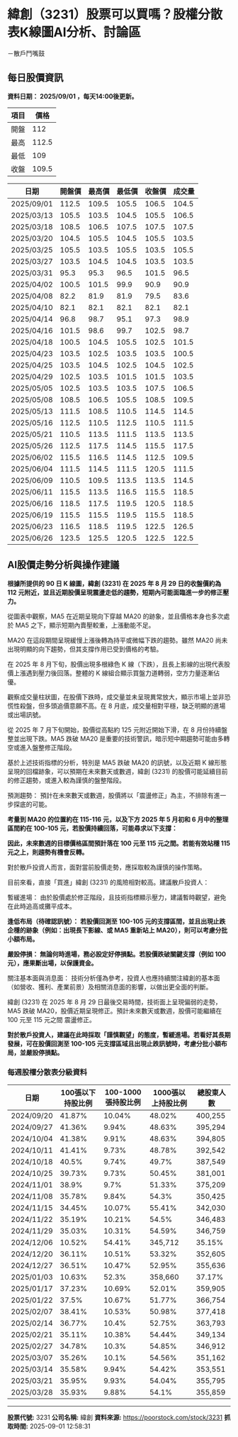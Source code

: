# 緯創（3231）股票可以買嗎？股權分散表K線圖AI分析、討論區
－散戶鬥嘴鼓

## 每日股價資訊

**資料日期： 2025/09/01 ，每天14:00後更新。**

| 項目 | 價格 |
|------|------|
| 開盤 | 112 |
| 最高 | 112.5 |
| 最低 | 109 |
| 收盤 | 109.5 |

| 日期 | 開盤價 | 最高價 | 最低價 | 收盤價 | 成交量 |
|------|--------|--------|--------|--------|--------|
| 2025/09/01 | 112.5 | 109.5 | 105.5 | 106.5 | 104.5 |
| 2025/03/13 | 105.5 | 103.5 | 104.5 | 105.5 | 106.5 |
| 2025/03/18 | 108.5 | 106.5 | 107.5 | 107.5 | 107.5 |
| 2025/03/20 | 104.5 | 105.5 | 104.5 | 105.5 | 103.5 |
| 2025/03/25 | 105.5 | 103.5 | 105.5 | 103.5 | 105.5 |
| 2025/03/27 | 103.5 | 104.5 | 104.5 | 103.5 | 103.5 |
| 2025/03/31 | 95.3 | 95.3 | 96.5 | 101.5 | 96.5 |
| 2025/04/02 | 100.5 | 101.5 | 99.9 | 90.9 | 90.9 |
| 2025/04/08 | 82.2 | 81.9 | 81.9 | 79.5 | 83.6 |
| 2025/04/10 | 82.1 | 82.1 | 82.1 | 82.1 | 82.1 |
| 2025/04/14 | 96.8 | 98.7 | 95.1 | 97.3 | 98.9 |
| 2025/04/16 | 101.5 | 98.6 | 99.7 | 102.5 | 98.7 |
| 2025/04/18 | 100.5 | 104.5 | 105.5 | 102.5 | 101.5 |
| 2025/04/23 | 103.5 | 102.5 | 103.5 | 103.5 | 100.5 |
| 2025/04/25 | 103.5 | 104.5 | 102.5 | 104.5 | 102.5 |
| 2025/04/29 | 102.5 | 103.5 | 101.5 | 101.5 | 103.5 |
| 2025/05/05 | 102.5 | 103.5 | 103.5 | 107.5 | 106.5 |
| 2025/05/08 | 108.5 | 106.5 | 105.5 | 108.5 | 109.5 |
| 2025/05/13 | 111.5 | 108.5 | 110.5 | 114.5 | 114.5 |
| 2025/05/16 | 112.5 | 110.5 | 112.5 | 110.5 | 111.5 |
| 2025/05/21 | 110.5 | 113.5 | 111.5 | 113.5 | 113.5 |
| 2025/05/26 | 112.5 | 117.5 | 114.5 | 115.5 | 117.5 |
| 2025/06/02 | 115.5 | 116.5 | 114.5 | 112.5 | 109.5 |
| 2025/06/04 | 111.5 | 114.5 | 111.5 | 120.5 | 111.5 |
| 2025/06/09 | 110.5 | 109.5 | 113.5 | 113.5 | 114.5 |
| 2025/06/11 | 115.5 | 113.5 | 116.5 | 115.5 | 118.5 |
| 2025/06/16 | 118.5 | 117.5 | 119.5 | 120.5 | 118.5 |
| 2025/06/19 | 115.5 | 115.5 | 119.5 | 115.5 | 118.5 |
| 2025/06/23 | 116.5 | 118.5 | 119.5 | 122.5 | 126.5 |
| 2025/06/26 | 123.5 | 125.5 | 120.5 | 122.5 | 122.5 |

## AI股價走勢分析與操作建議

**根據所提供的 90 日 K 線圖，緯創 (3231) 在 2025 年 8 月 29 日的收盤價約為 112 元附近，並且近期股價呈現震盪走低的趨勢，短期內可能面臨進一步的修正壓力。**

從圖表中觀察，MA5 在近期呈現向下穿越 MA20 的跡象，並且價格本身也多次處於 MA5 之下，顯示短期內賣壓較重，上漲動能不足。

MA20 在這段期間呈現緩慢上漲後轉為持平或微幅下跌的趨勢。雖然 MA20 尚未出現明顯的向下趨勢，但其支撐作用已受到價格的考驗。

在 2025 年 8 月下旬，股價出現多根綠色 K 線（下跌），且長上影線的出現代表股價上漲遇到壓力後回落。整體的 K 線組合顯示買盤力道轉弱，空方力量逐漸佔優。

觀察成交量柱狀圖，在股價下跌時，成交量並未呈現異常放大，顯示市場上並非恐慌性殺盤，但多頭追價意願不高。在 8 月底，成交量相對平穩，缺乏明顯的進場或出場訊號。

從 2025 年 7 月下旬開始，股價從高點約 125 元附近開始下滑，在 8 月份持續盤整並出現下跌。MA5 跌破 MA20 是重要的技術警訊，暗示短中期趨勢可能由多轉空或進入盤整修正階段。

基於上述技術指標的分析，特別是 MA5 跌破 MA20 的訊號，以及近期 K 線形態呈現的回檔跡象，可以預期在未來數天或數週，緯創 (3231) 的股價可能延續目前的修正趨勢，或進入較為謹慎的盤整階段。

預測趨勢： 預計在未來數天或數週，股價將以「震盪修正」為主，不排除有進一步探底的可能。

**考量到 MA20 的位置約在 115-116 元，以及下方 2025 年 5 月初和 6 月中的整理區間約在 100-105 元，若股價持續回落，可能尋求以下支撐：**

**因此，未來數週的目標價格區間預計落在 100 元至 115 元之間。若能有效站穩 115 元之上，則趨勢有機會反轉。**

對於散戶投資人而言，面對當前股價走勢，應採取較為謹慎的操作策略。

目前來看，直接「買進」緯創 (3231) 的風險相對較高。建議散戶投資人：

暫緩進場： 由於股價處於修正階段，且技術指標顯示壓力，建議暫時觀望，避免在此時追高或攤平成本。

**逢低布局（待確認訊號）： 若股價回測至 100-105 元的支撐區間，並且出現止跌企穩的跡象（例如：出現長下影線、或 MA5 重新站上 MA20），則可以考慮分批小額布局。**

**嚴設停損： 無論何時進場，務必設定好停損點。若股價跌破關鍵支撐（例如 100 元），應果斷出場，以保護資金。**

關注基本面與消息面： 技術分析僅為參考，投資人也應持續關注緯創的基本面（如營收、獲利、產業前景）及相關消息面的影響，以做出更全面的判斷。

緯創 (3231) 在 2025 年 8 月 29 日最後交易時間，技術面上呈現偏弱的走勢，MA5 跌破 MA20，股價近期呈現修正。預計未來數天或數週，股價可能繼續在 100 元至 115 元之間 震盪修正。

**對於散戶投資人，建議在此時採取「謹慎觀望」的態度，暫緩進場。若看好其長期發展，可在股價回測至 100-105 元支撐區域且出現止跌訊號時，考慮分批小額布局，並嚴設停損點。**

### 每週股權分散表分級資料

| 日期 | 100張以下持股比例 | 100-1000張持股比例 | 1000張以上持股比例 | 總股東人數 |
|------|-------------------|--------------------|--------------------|----------|
| 2024/09/20 | 41.87% | 10.04% | 48.02% | 400,255 |
| 2024/09/27 | 41.36% | 9.94% | 48.63% | 395,294 |
| 2024/10/04 | 41.38% | 9.91% | 48.63% | 394,805 |
| 2024/10/11 | 41.41% | 9.73% | 48.78% | 392,542 |
| 2024/10/18 | 40.5% | 9.74% | 49.7% | 387,549 |
| 2024/10/25 | 39.73% | 9.73% | 50.45% | 381,001 |
| 2024/11/01 | 38.9% | 9.7% | 51.33% | 375,209 |
| 2024/11/08 | 35.78% | 9.84% | 54.3% | 350,425 |
| 2024/11/15 | 34.45% | 10.07% | 55.41% | 342,030 |
| 2024/11/22 | 35.19% | 10.21% | 54.5% | 346,483 |
| 2024/11/29 | 35.03% | 10.31% | 54.59% | 346,759 |
| 2024/12/06 | 10.52% | 54.41% | 345,712 | 35.15% |
| 2024/12/20 | 36.11% | 10.51% | 53.32% | 352,605 |
| 2024/12/27 | 36.51% | 10.47% | 52.95% | 355,636 |
| 2025/01/03 | 10.63% | 52.3% | 358,660 | 37.17% |
| 2025/01/17 | 37.23% | 10.69% | 52.01% | 359,905 |
| 2025/01/22 | 37.5% | 10.67% | 51.77% | 366,754 |
| 2025/02/07 | 38.41% | 10.53% | 50.98% | 377,418 |
| 2025/02/14 | 36.77% | 10.4% | 52.75% | 363,793 |
| 2025/02/21 | 35.11% | 10.38% | 54.44% | 349,134 |
| 2025/02/27 | 34.78% | 10.3% | 54.85% | 346,912 |
| 2025/03/07 | 35.26% | 10.1% | 54.56% | 351,162 |
| 2025/03/14 | 35.58% | 9.94% | 54.42% | 353,551 |
| 2025/03/21 | 35.95% | 9.93% | 54.04% | 355,795 |
| 2025/03/28 | 35.93% | 9.88% | 54.1% | 355,859 |

---

**股票代號:** 3231
**公司名稱:** 緯創
**資料來源:** https://poorstock.com/stock/3231
**抓取時間:** 2025-09-01 12:58:31